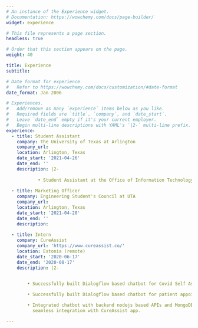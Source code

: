 ```yaml
---
# An instance of the Experience widget.
# Documentation: https://wowchemy.com/docs/page-builder/
widget: experience

# This file represents a page section.
headless: true

# Order that this section appears on the page.
weight: 40

title: Experience
subtitle:

# Date format for experience
#   Refer to https://wowchemy.com/docs/customization/#date-format
date_format: Jan 2006

# Experiences.
#   Add/remove as many `experience` items below as you like.
#   Required fields are `title`, `company`, and `date_start`.
#   Leave `date_end` empty if it's your current employer.
#   Begin multi-line descriptions with YAML's `|2-` multi-line prefix.
experience:
  - title: Student Assistant
    company: The University of Texas at Arlington
    company_url: 
    location: Arlington, Texas
    date_start: '2021-04-26'
    date_end: ''
    description: |2-
  
            • Student Assistant at the Office of Information Technology
 
  - title: Marketing Officer
    company: Engineering Student's Council at UTA
    company_url: 
    location: Arlington, Texas
    date_start: '2021-04-20'
    date_end: ''
    description:  
  
  - title: Intern
    company: CureAssist
    company_url: 'https://www.cureassist.co/'
    location: Estonia (remote)
    date_start: '2020-06-17'
    date_end: '2020-08-17'
    description: |2-

        
        • Successfully built Dialogflow based chatbot for Covid Self Assessment

        • Successfully built Dialogflow based chatbot for patient appointment booking

        • Integrated chatbot with backend nodejs based APIs and MongoDB db for
          seamless integration with CureAssist app.

---
```

